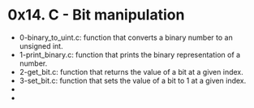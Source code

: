 # 0x14. C - Bit manipulation

* 0-binary_to_uint.c: function that converts a binary number to an unsigned int.
* 1-print_binary.c: function that prints the binary representation of a number.
* 2-get_bit.c: function that returns the value of a bit at a given index.
* 3-set_bit.c: function that sets the value of a bit to 1 at a given index.
* 
* 